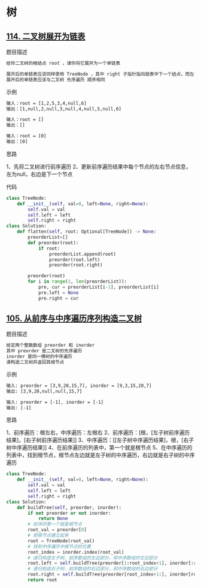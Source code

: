 # 树

## [114. 二叉树展开为链表](https://leetcode.cn/problems/flatten-binary-tree-to-linked-list/)

题目描述

```txt
给你二叉树的根结点 root ，请你将它展开为一个单链表

展开后的单链表应该同样使用 TreeNode ，其中 right 子指针指向链表中下一个结点，而左子指针始终为 null
展开后的单链表应该与二叉树 先序遍历 顺序相同
```

示例

```txt
输入：root = [1,2,5,3,4,null,6]
输出：[1,null,2,null,3,null,4,null,5,null,6]

输入：root = []
输出：[]

输入：root = [0]
输出：[0]
```

思路

1、先将二叉树进行前序遍历
2、更新前序遍历结果中每个节点的左右节点信息，左为null，右边是下一个节点

代码

```py
class TreeNode:
    def __init__(self, val=0, left=None, right=None):
        self.val = val
        self.left = left
        self.right = right
class Solution:
    def flatten(self, root: Optional[TreeNode]) -> None:
        preorderList=[]
        def preorder(root):
            if root:
                preorderList.append(root)
                preorder(root.left)
                preorder(root.right)

        preorder(root)
        for i in range(1, len(preorderList)):
            pre, cur = preorderList[i-1], preorderList[i]
            pre.left = None
            pre.right = cur
```

## [105. 从前序与中序遍历序列构造二叉树](https://leetcode.cn/problems/construct-binary-tree-from-preorder-and-inorder-traversal/)

题目描述

```txt
给定两个整数数组 preorder 和 inorder
其中 preorder 是二叉树的先序遍历
inorder 是同一棵树的中序遍历
请构造二叉树并返回其根节点
```

示例

```txt
输入: preorder = [3,9,20,15,7], inorder = [9,3,15,20,7]
输出: [3,9,20,null,null,15,7]

输入: preorder = [-1], inorder = [-1]
输出: [-1]
```

思路

1、前序遍历：根左右，中序遍历：左根右
2、前序遍历：[根，[左子树前序遍历结果]，[右子树前序遍历结果]]
3、中序遍历：[[左子树中序遍历结果]，根，[右子树中序遍历结果]]
4、在前序遍历的列表中，第一个就是根节点
5、在中序遍历的列表中，找到根节点，根节点左边就是左子树的中序遍历，右边就是右子树的中序遍历

```py
class TreeNode:
    def __init__(self, val=0, left=None, right=None):
        self.val = val
        self.left = left
        self.right = right
class Solution:
    def buildTree(self, preorder, inorder):
        if not preorder or not inorder:
            return None
        # 前序的第一个就是根节点
        root_val = preorder[0]
        # 把根节点建立起来
        root = TreeNode(root_val)
        # 找到中序遍历中根节点的位置
        root_index = inorder.index(root_val)
        # 递归构造左子树，前序数组的左边部分，和中序数组的左边部分
        root.left = self.buildTree(preorder[1:root_index+1], inorder[:root_index])
        # 递归构造右子树，前序数组的右边部分，和中序数组的右边部分
        root.right = self.buildTree(preorder[root_index+1:], inorder[root_index+1:])
        return root
```
